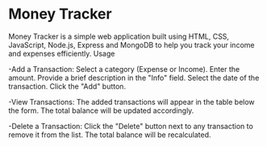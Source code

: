 # Money Tracker

Money Tracker is a simple web application built using HTML, CSS, JavaScript, Node.js, Express and MongoDB to help you track your income and expenses efficiently.
Usage

-Add a Transaction:
Select a category (Expense or Income). Enter the amount. Provide a brief description in the "Info" field. Select the date of the transaction. Click the "Add" button.

-View Transactions:
The added transactions will appear in the table below the form. The total balance will be updated accordingly.

-Delete a Transaction:
Click the "Delete" button next to any transaction to remove it from the list. The total balance will be recalculated. 
